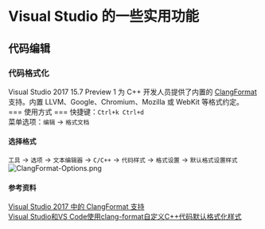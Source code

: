 # Visual Studio 的一些实用功能

## 代码编辑

### 代码格式化

Visual Studio 2017 15.7 Preview 1 为 C++ 开发人员提供了内置的
[ClangFormat](https://clang.llvm.org/docs/ClangFormat.html) 支持。内置
LLVM、Google、Chromium、Mozilla 或 WebKit 等格式约定。  
=== 使用方式 === 快捷键：`Ctrl+k Ctrl+d`  
菜单选项：`编辑` -\> `格式文档`  

#### 选择格式

`工具` -\> `选项` -\> `文本编辑器` -\> `C/C++` -\> `代码样式` -\>
`格式设置` -\> `默认格式设置样式`  
![ClangFormat-Options.png](/工具/编程工具/IDE/visual_studio/ClangFormat-Options.png)

#### 参考资料

[Visual Studio 2017 中的 ClangFormat
支持](https://devblogs.microsoft.com/cppblog/clangformat-support-in-visual-studio-2017-15-7-preview-1/)  
[Visual Studio和VS
Code使用clang-format自定义C++代码默认格式化样式](https://blog.csdn.net/xy1157/article/details/93224422)  
